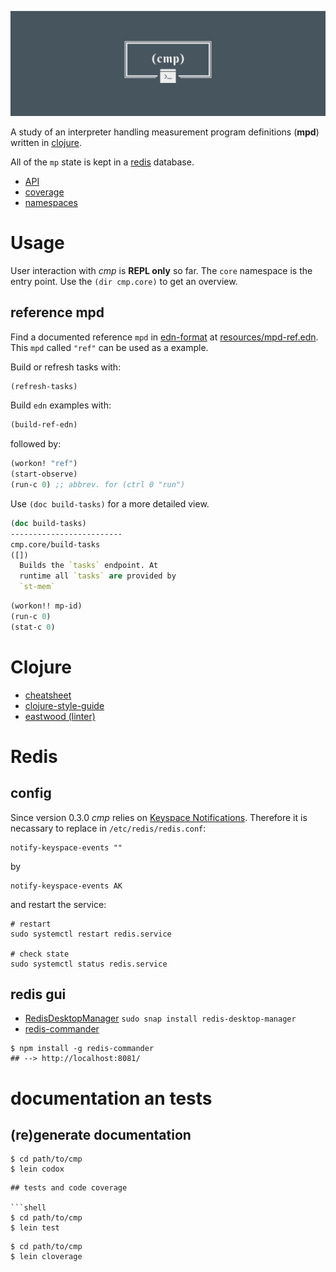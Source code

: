 ![cmp](cmp_logo.png)

A study of an interpreter handling
measurement program definitions
(**mpd**) written in [clojure](https://clojure.org/).

All of the `mp` state is kept in a [redis](https://redis.io) database.


* [API](./api)
* [coverage](./coverage)
* [namespaces](./graph.png)


# Usage

User interaction with *cmp* is **REPL only** so far. The `core`
namespace is the entry point. Use the `(dir cmp.core)` to get an
overview.

## reference mpd

Find a documented reference `mpd` in
[edn-format](https://github.com/edn-format/edn) 
at [resources/mpd-ref.edn](../resources/mpd-ref.edn).
This `mpd` called `"ref"` can be used as a example.

Build or refresh tasks with:
```clojure
(refresh-tasks)
```

Build `edn` examples with:

```clojure
(build-ref-edn)
```
followed by:

```clojure
(workon! "ref")
(start-observe)
(run-c 0) ;; abbrev. for (ctrl 0 "run") 
```

Use `(doc build-tasks)` for a more detailed view.

```clojure
(doc build-tasks)
-------------------------
cmp.core/build-tasks
([])
  Builds the `tasks` endpoint. At
  runtime all `tasks` are provided by
  `st-mem` 
```

```clojure
(workon!! mp-id)
(run-c 0)
(stat-c 0)
```

# Clojure

* [cheatsheet](https://clojure.org/api/cheatsheet)
* [clojure-style-guide](https://github.com/bbatsov/clojure-style-guide)
* [eastwood (linter)](https://github.com/jonase/eastwood)

# Redis
## config
Since version 0.3.0 *cmp* relies on
[Keyspace Notifications](https://redis.io/topics/notifications).
Therefore it is necassary to replace in `/etc/redis/redis.conf`:

```shell
notify-keyspace-events ""
```

by


```shell
notify-keyspace-events AK

```

and restart the service:


```shell
# restart
sudo systemctl restart redis.service

# check state
sudo systemctl status redis.service
```


## redis gui

* [RedisDesktopManager](https://github.com/uglide/RedisDesktopManager) `sudo snap install redis-desktop-manager`
* [redis-commander](https://github.com/joeferner/redis-commander)

```shell
$ npm install -g redis-commander
## --> http://localhost:8081/
```

# documentation an tests
## (re)generate documentation

```shell
$ cd path/to/cmp
$ lein codox
```

```
## tests and code coverage

```shell
$ cd path/to/cmp
$ lein test
```

```shell
$ cd path/to/cmp
$ lein cloverage
```
